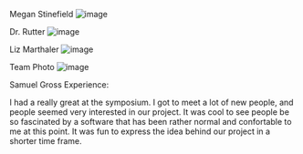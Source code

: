 Megan Stinefield
![image](https://github.com/dapark3/SpoofDetectorAuxRepo/assets/52175733/66bb60f9-46d6-49d4-85dc-4dcc20e7ebdd)

Dr. Rutter
![image](https://github.com/dapark3/SpoofDetectorAuxRepo/assets/52175733/0c11e427-6f72-4511-961f-67af8819f854)

Liz Marthaler
![image](https://github.com/dapark3/SpoofDetectorAuxRepo/assets/52175733/c50758e0-5561-4b24-884d-2af94a9dfdbd)

Team Photo
![image](https://github.com/dapark3/SpoofDetectorAuxRepo/assets/52175733/70910ab4-cf23-468a-936c-d234ee182358)


Samuel Gross Experience:

I had a really great at the symposium. I got to meet a lot of new people, and people seemed very interested in our project. It was cool to see people be so fascinated by a software that has been rather normal and confortable to me at this point. It was fun to express the idea behind our project in a shorter time frame.
